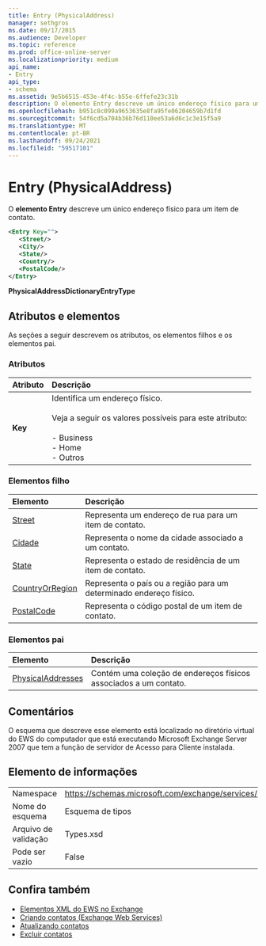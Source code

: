 ```yaml
---
title: Entry (PhysicalAddress)
manager: sethgros
ms.date: 09/17/2015
ms.audience: Developer
ms.topic: reference
ms.prod: office-online-server
ms.localizationpriority: medium
api_name:
- Entry
api_type:
- schema
ms.assetid: 9e5b6515-453e-4f4c-b55e-6ffefe23c31b
description: O elemento Entry descreve um único endereço físico para um item de contato.
ms.openlocfilehash: b951c8c099a9653635e8fa95fe06204659b7d1fd
ms.sourcegitcommit: 54f6cd5a704b36b76d110ee53a6d6c1c3e15f5a9
ms.translationtype: MT
ms.contentlocale: pt-BR
ms.lasthandoff: 09/24/2021
ms.locfileid: "59517101"
---
```

# <a name="entry-physicaladdress"></a>Entry (PhysicalAddress)

O **elemento Entry** descreve um único endereço físico para um item de contato. 
  
```xml
<Entry Key="">
   <Street/>
   <City/>
   <State/>
   <Country/>
   <PostalCode/>
</Entry>
```

 **PhysicalAddressDictionaryEntryType**
## <a name="attributes-and-elements"></a>Atributos e elementos

As seções a seguir descrevem os atributos, os elementos filhos e os elementos pai.
  
### <a name="attributes"></a>Atributos

|**Atributo**|**Descrição**|
|:-----|:-----|
|**Key** <br/> | Identifica um endereço físico.<br/><br/> Veja a seguir os valores possíveis para este atributo:<br/>  <br/>- Business  <br/>- Home  <br/>- Outros  <br/> |
   
### <a name="child-elements"></a>Elementos filho

|**Elemento**|**Descrição**|
|:-----|:-----|
|[Street](street.md) <br/> |Representa um endereço de rua para um item de contato.  <br/> |
|[Cidade](city.md) <br/> |Representa o nome da cidade associado a um contato.  <br/> |
|[State](state-ex15websvcsotherref.md) <br/> |Representa o estado de residência de um item de contato.  <br/> |
|[CountryOrRegion](countryorregion.md) <br/> |Representa o país ou a região para um determinado endereço físico.  <br/> |
|[PostalCode](postalcode.md) <br/> |Representa o código postal de um item de contato.  <br/> |
   
### <a name="parent-elements"></a>Elementos pai

|**Elemento**|**Descrição**|
|:-----|:-----|
|[PhysicalAddresses](physicaladdresses.md) <br/> |Contém uma coleção de endereços físicos associados a um contato.  <br/> |
   
## <a name="remarks"></a>Comentários

O esquema que descreve esse elemento está localizado no diretório virtual do EWS do computador que está executando Microsoft Exchange Server 2007 que tem a função de servidor de Acesso para Cliente instalada.
  
## <a name="element-information"></a>Elemento de informações

|||
|:-----|:-----|
|Namespace  <br/> |https://schemas.microsoft.com/exchange/services/2006/types  <br/> |
|Nome do esquema  <br/> |Esquema de tipos  <br/> |
|Arquivo de validação  <br/> |Types.xsd  <br/> |
|Pode ser vazio  <br/> |False  <br/> |
   
## <a name="see-also"></a>Confira também

- [Elementos XML do EWS no Exchange](ews-xml-elements-in-exchange.md)
- [Criando contatos (Exchange Web Services)](https://msdn.microsoft.com/library/4845917e-70d1-481c-bbd7-011ec6571789%28Office.15%29.aspx)  
- [Atualizando contatos](https://msdn.microsoft.com/library/9a865953-b94a-4229-b632-2dee433314be%28Office.15%29.aspx)  
- [Excluir contatos](https://msdn.microsoft.com/library/fcc3dc84-cd3e-455e-a1a7-ae6921c9b588%28Office.15%29.aspx)

